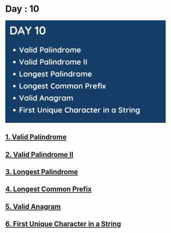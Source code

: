 # Day : 10

![day 10](../images/day10.png)

## [1. Valid Palindrome](125.%20Valid%20Palindrome.md)

## [2. Valid Palindrome II](680.%20Valid%20Palindrome%20II.md)

## [3. Longest Palindrome](409.%20Longest%20Palindrome.md)

## [4. Longest Common Prefix](14.%20Longest%20Common%20Prefix.md)

## [5. Valid Anagram](14.%20Longest%20Common%20Prefix.md)

## [6. First Unique Character in a String](387.%20First%20Unique%20Character%20in%20a%20String.md)